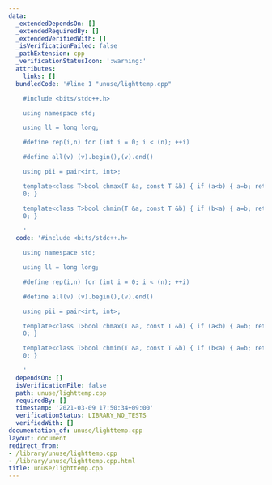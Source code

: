 ```yaml
---
data:
  _extendedDependsOn: []
  _extendedRequiredBy: []
  _extendedVerifiedWith: []
  _isVerificationFailed: false
  _pathExtension: cpp
  _verificationStatusIcon: ':warning:'
  attributes:
    links: []
  bundledCode: '#line 1 "unuse/lighttemp.cpp"

    #include <bits/stdc++.h>

    using namespace std;

    using ll = long long;

    #define rep(i,n) for (int i = 0; i < (n); ++i)

    #define all(v) (v).begin(),(v).end()

    using pii = pair<int, int>;

    template<class T>bool chmax(T &a, const T &b) { if (a<b) { a=b; return 1; } return
    0; }

    template<class T>bool chmin(T &a, const T &b) { if (b<a) { a=b; return 1; } return
    0; }

    '
  code: '#include <bits/stdc++.h>

    using namespace std;

    using ll = long long;

    #define rep(i,n) for (int i = 0; i < (n); ++i)

    #define all(v) (v).begin(),(v).end()

    using pii = pair<int, int>;

    template<class T>bool chmax(T &a, const T &b) { if (a<b) { a=b; return 1; } return
    0; }

    template<class T>bool chmin(T &a, const T &b) { if (b<a) { a=b; return 1; } return
    0; }

    '
  dependsOn: []
  isVerificationFile: false
  path: unuse/lighttemp.cpp
  requiredBy: []
  timestamp: '2021-03-09 17:50:34+09:00'
  verificationStatus: LIBRARY_NO_TESTS
  verifiedWith: []
documentation_of: unuse/lighttemp.cpp
layout: document
redirect_from:
- /library/unuse/lighttemp.cpp
- /library/unuse/lighttemp.cpp.html
title: unuse/lighttemp.cpp
---
```

